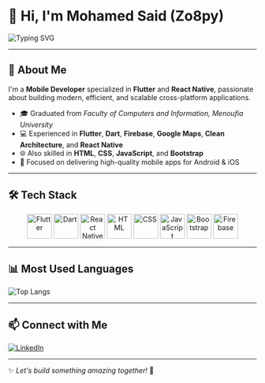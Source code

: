 # 👋 Hi, I'm Mohamed Said (Zo8py)

![Typing SVG](https://readme-typing-svg.herokuapp.com?font=Fira+Code\&size=26\&pause=1000\&color=00F5FF\&center=true\&vCenter=true\&width=600\&lines=Mobile+App+Developer;Flutter+%26+React+Native+Developer;Cross+Platform+Enthusiast)

---

## 🚀 About Me

I'm a **Mobile Developer** specialized in **Flutter** and **React Native**, passionate about building modern, efficient, and scalable cross-platform applications.

* 🎓 Graduated from *Faculty of Computers and Information, Menoufia University*
* 💻 Experienced in **Flutter**, **Dart**, **Firebase**, **Google Maps**, **Clean Architecture**, and **React Native**
* 🌐 Also skilled in **HTML**, **CSS**, **JavaScript**, and **Bootstrap**
* 📱 Focused on delivering high-quality mobile apps for Android & iOS

---

## 🛠️ Tech Stack

<div align="center">
  <img src="https://cdn.jsdelivr.net/gh/devicons/devicon/icons/flutter/flutter-original.svg" alt="Flutter" width="50" height="50"/>
  <img src="https://cdn.jsdelivr.net/gh/devicons/devicon/icons/dart/dart-original.svg" alt="Dart" width="50" height="50"/>
  <img src="https://cdn.jsdelivr.net/gh/devicons/devicon/icons/react/react-original.svg" alt="React Native" width="50" height="50"/>
  <img src="https://cdn.jsdelivr.net/gh/devicons/devicon/icons/html5/html5-original.svg" alt="HTML" width="50" height="50"/>
  <img src="https://cdn.jsdelivr.net/gh/devicons/devicon/icons/css3/css3-original.svg" alt="CSS" width="50" height="50"/>
  <img src="https://cdn.jsdelivr.net/gh/devicons/devicon/icons/javascript/javascript-original.svg" alt="JavaScript" width="50" height="50"/>
  <img src="https://cdn.jsdelivr.net/gh/devicons/devicon/icons/bootstrap/bootstrap-original.svg" alt="Bootstrap" width="50" height="50"/>
  <img src="https://cdn.jsdelivr.net/gh/devicons/devicon/icons/firebase/firebase-plain.svg" alt="Firebase" width="50" height="50"/>
</div>

---

## 📊 Most Used Languages

![Top Langs](https://github-readme-stats.vercel.app/api/top-langs/?username=mohamedsaeeddv-pixel\&layout=compact\&theme=tokyonight\&langs_count=8\&hide_border=true)

---

## 📫 Connect with Me

[![LinkedIn](https://img.shields.io/badge/LinkedIn-blue?logo=linkedin\&logoColor=white)](https://www.linkedin.com/in/mohamed-said-dev)

---

✨ *Let's build something amazing together!* 🚀
